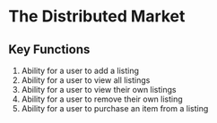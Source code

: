 # The Distributed Market

## Key Functions

1. Ability for a user to add a listing
2. Ability for a user to view all listings
3. Ability for a user to view their own listings
4. Ability for a user to remove their own listing
5. Ability for a user to purchase an item from a listing
